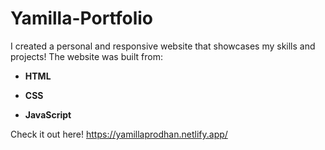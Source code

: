 # Yamilla-Portfolio
I created a personal and responsive website that showcases my skills and projects!
The website was built from:

<ul>
  <li><b>HTML</b></li>
</ul>
<ul>
  <li><b>CSS</b></li>
</ul>
<ul>
  <li><b>JavaScript</b></li>
</ul>

Check it out here! https://yamillaprodhan.netlify.app/
